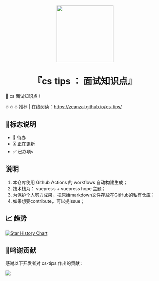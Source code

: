 
<div align="center">
 <img width="180px" src="src/.vuepress/public/logo.png">
    <p/>
 <h1>『cs tips ： 面试知识点』</h1>
</div>


:rocket: cs 面试知识点！

:fire: :fire: :fire:  推荐 | 在线阅读：<https://zeanzai.github.io/cs-tips/>

## :milky_way:标志说明

* 🚫 待办
* ⏳ 正在更新
* ✅ 已办项v

## 说明

1. 本仓库使用 Github Actions 的 workflows 自动构建生成；
2. 技术栈为： vuepress + vuepress hope 主题；
3. 为保护个人努力成果，把原始markdown文件存放在GitHub的私有仓库；
4. 如果想要contribute，可以提issue；



## :chart_with_upwards_trend: 趋势

[![Star History Chart](https://api.star-history.com/svg?repos=zeanzai/cs-tips&type=Date)](https://star-history.com/#zeanzai/cs-tips&Date)

## 🌸鸣谢贡献

感谢以下开发者对 cs-tips 作出的贡献：

<a href="https://github.com/zeanzai/cs-tips/graphs/contributors">
  <img src="https://contrib.rocks/image?repo=zeanzai/cs-tips&max=1000" />
</a>


